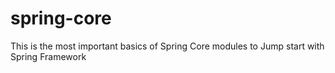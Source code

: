 # spring-core
This is the most important basics of Spring Core modules to Jump start with Spring Framework
